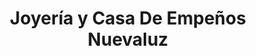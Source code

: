 ---
title: "Joyería y Casa De Empeños Nuevaluz"
url: /david/joyeria-y-casa-de-empenos-nuevaluz/
shop: Leiher
---
